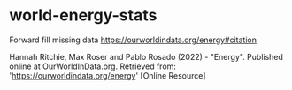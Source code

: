 # world-energy-stats



Forward fill missing data
https://ourworldindata.org/energy#citation



Hannah Ritchie, Max Roser and Pablo Rosado (2022) - "Energy". Published online at OurWorldInData.org. Retrieved from: 'https://ourworldindata.org/energy' [Online Resource]
